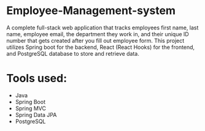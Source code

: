 # Employee-Management-system
A complete full-stack web application that tracks employees first name, last name, employee email, the department they work in, and their unique ID number that gets created after you fill out employee form. This project utilizes Spring boot for the backend, React (React Hooks) for the frontend, and PostgreSQL database to store and retrieve data.

# Tools used:
- Java
- Spring Boot
- Spring MVC
- Spring Data JPA
- PostgreSQL
